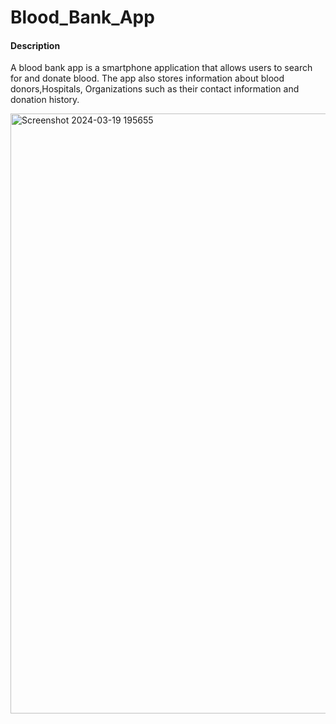 # Blood_Bank_App
<h4>Description</h4><p>A blood bank app is a smartphone application that allows users to search for and donate blood. The app also stores information about blood donors,Hospitals, Organizations such as their contact information and donation history.</p>
<img width="960" alt="Screenshot 2024-03-19 195655" src="https://github.com/saurav269/Blood_Bank_App/assets/110054999/eab67616-2883-4d7b-9588-3c1eba4cb936">

